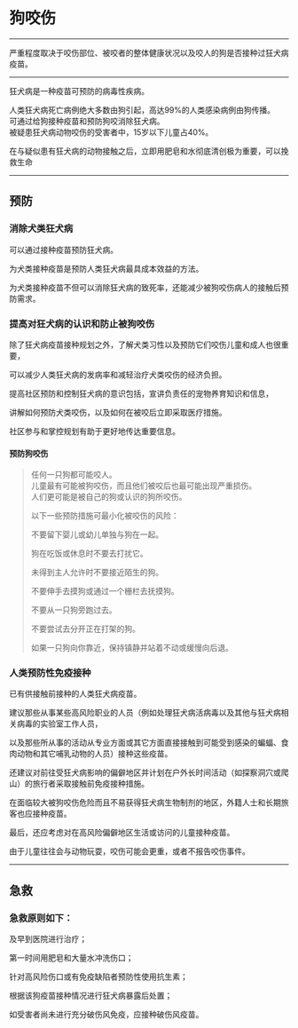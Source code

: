 # 狗咬伤

---

严重程度取决于咬伤部位、被咬者的整体健康状况以及咬人的狗是否接种过狂犬病疫苗。

---

狂犬病是一种疫苗可预防的病毒性疾病。

人类狂犬病死亡病例绝大多数由狗引起，高达99%的人类感染病例由狗传播。  
可通过给狗接种疫苗和预防狗咬消除狂犬病。  
被疑患狂犬病动物咬伤的受害者中，15岁以下儿童占40%。

在与疑似患有狂犬病的动物接触之后，立即用肥皂和水彻底清创极为重要，可以挽救生命

---

## 预防

### 消除犬类狂犬病

可以通过接种疫苗预防狂犬病。

为犬类接种疫苗是预防人类狂犬病最具成本效益的方法。

为犬类接种疫苗不但可以消除狂犬病的致死率，还能减少被狗咬伤病人的接触后预防需求。

### 提高对狂犬病的认识和防止被狗咬伤

除了狂犬病疫苗接种规划之外，了解犬类习性以及预防它们咬伤儿童和成人也很重要，

可以减少人类狂犬病的发病率和减轻治疗犬类咬伤的经济负担。

提高社区预防和控制狂犬病的意识包括，宣讲负责任的宠物养育知识和信息，

讲解如何预防犬类咬伤，以及如何在被咬后立即采取医疗措施。

社区参与和掌控规划有助于更好地传达重要信息。

#### 预防狗咬伤

> 任何一只狗都可能咬人。  
> 儿童最有可能被狗咬伤，而且他们被咬后也最可能出现严重损伤。  
> 人们更可能是被自己的狗或认识的狗所咬伤。  
>   
> 以下一些预防措施可最小化被咬伤的风险：
>
> 不要留下婴儿或幼儿单独与狗在一起。
>
> 狗在吃饭或休息时不要去打扰它。
>
> 未得到主人允许时不要接近陌生的狗。
>
> 不要伸手去摸狗或通过一个栅栏去抚摸狗。
>
> 不要从一只狗旁跑过去。
>
> 不要尝试去分开正在打架的狗。
>
> 如果一只狗向你靠近，保持镇静并站着不动或缓慢向后退。

### 人类预防性免疫接种

已有供接触前接种的人类狂犬病疫苗。

建议那些从事某些高风险职业的人员（例如处理狂犬病活病毒以及其他与狂犬病相关病毒的实验室工作人员，

以及那些所从事的活动从专业方面或其它方面直接接触到可能受到感染的蝙蝠、食肉动物和其它哺乳动物的人员）接种这些疫苗。

还建议对前往受狂犬病影响的偏僻地区并计划在户外长时间活动（如探察洞穴或爬山）的旅行者采取接触前免疫接种措施。

在面临较大被狗咬伤危险而且不易获得狂犬病生物制剂的地区，外籍人士和长期旅客也应接种疫苗。

最后，还应考虑对在高风险偏僻地区生活或访问的儿童接种疫苗。

由于儿童往往会与动物玩耍，咬伤可能会更重，或者不报告咬伤事件。

---

## 急救

### 急救原则如下：

及早到医院进行治疗；

第一时间用肥皂和大量水冲洗伤口；

针对高风险伤口或有免疫缺陷者预防性使用抗生素；

根据该狗疫苗接种情况进行狂犬病暴露后处置；

如受害者尚未进行充分破伤风免疫，应接种破伤风疫苗。


